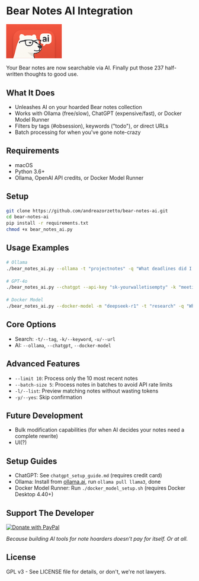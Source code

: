 # Bear Notes AI Integration

<img src="bear-ai-logo.png" alt="Bear AI Logo" width="150"/>


Your Bear notes are now searchable via AI. Finally put those 237 half-written thoughts to good use.

## What It Does

- Unleashes AI on your hoarded Bear notes collection
- Works with Ollama (free/slow), ChatGPT (expensive/fast), or Docker Model Runner
- Filters by tags (#obsession), keywords ("todo"), or direct URLs
- Batch processing for when you've gone note-crazy

## Requirements

- macOS
- Python 3.6+
- Ollama, OpenAI API credits, or Docker Model Runner

## Setup

```bash
git clone https://github.com/andreazorzetto/bear-notes-ai.git
cd bear-notes-ai
pip install -r requirements.txt
chmod +x bear_notes_ai.py
```

## Usage Examples

```bash
# Ollama
./bear_notes_ai.py --ollama -t "projectnotes" -q "What deadlines did I ignore?"

# GPT-4o
./bear_notes_ai.py --chatgpt --api-key "sk-yourwalletisempty" -k "meeting" -q "Summarize those meetings zoom transcribed for me"

# Docker Model
./bear_notes_ai.py --docker-model -m "deepseek-r1" -t "research" -q "What did I discover?"
```

## Core Options

- Search: `-t/--tag`, `-k/--keyword`, `-u/--url`  
- AI: `--ollama`, `--chatgpt`, `--docker-model`

## Advanced Features

- `--limit 10`: Process only the 10 most recent notes
- `--batch-size 5`: Process notes in batches to avoid API rate limits
- `-l/--list`: Preview matching notes without wasting tokens
- `-y/--yes`: Skip confirmation

## Future Development

- Bulk modification capabilities (for when AI decides your notes need a complete rewrite)
- UI(?)
  
## Setup Guides

- ChatGPT: See `chatgpt_setup_guide.md` (requires credit card)
- Ollama: Install from [ollama.ai](https://ollama.ai), run `ollama pull llama3`, done
- Docker Model Runner: Run `./docker_model_setup.sh` (requires Docker Desktop 4.40+)

## Support The Developer

<a href="https://www.paypal.com/donate/?business=vim-double6e@icloud.com&no_recurring=0&item_name=Support+Bear+Notes+AI+Development&currency_code=USD">
  <img src="https://img.shields.io/badge/PayPal-Buy%20me%20coffee%20to%20maintain%20my%20caffeine%20hallucinations-blue?style=for-the-badge&logo=paypal" alt="Donate with PayPal" />
</a>

*Because building AI tools for note hoarders doesn't pay for itself. Or at all.*

## License

GPL v3 - See LICENSE file for details, or don't, we're not lawyers.

